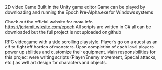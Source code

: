 
2D video Game Built in the Unity game editor
Game can be played by downloading and running the Epoch Pre-Alpha.exe for Windows systems

Check out the official website for more info https://jeriomit.wixsite.com/epoch
All scripts are written in C# all can be downloaded but the full project is not uploaded on github

RPG videogame with a side scrolling playstyle. 
Player’s go on a quest as an elf to fight off hordes of monsters. 
Upon completion of each level players power up abilities and customize their equipment. 
Main responsibilities for this project were writing scripts (Player/Enemy movement, Special attacks, etc.) 
as well art design for characters and objects. 

